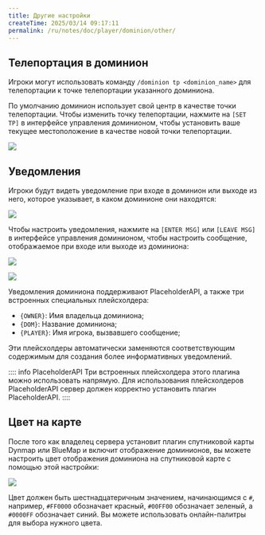 ```yaml
---
title: Другие настройки
createTime: 2025/03/14 09:17:11
permalink: /ru/notes/doc/player/dominion/other/
---
```


## Телепортация в доминион

Игроки могут использовать команду `/dominion tp <dominion_name>` для телепортации к точке телепортации указанного доминиона.

По умолчанию доминион использует свой центр в качестве точки телепортации. Чтобы изменить точку телепортации, нажмите на `[SET TP]` в интерфейсе управления доминионом, чтобы установить ваше текущее местоположение в качестве новой точки телепортации.

![](/player/dominion/other/1.png)

## Уведомления

Игроки будут видеть уведомление при входе в доминион или выходе из него, которое указывает, в каком доминионе они находятся:

![](/player/dominion/other/2.png)

Чтобы настроить уведомления, нажмите на `[ENTER MSG]` или `[LEAVE MSG]` в интерфейсе управления доминионом, чтобы настроить сообщение, отображаемое при входе или выходе из доминиона:

![](/player/dominion/other/3.png)

![](/player/dominion/other/4.png)

Уведомления доминиона поддерживают PlaceholderAPI, а также три встроенных специальных плейсхолдера:

- `{OWNER}`: Имя владельца доминиона;
- `{DOM}`: Название доминиона;
- `{PLAYER}`: Имя игрока, вызвавшего сообщение;

Эти плейсхолдеры автоматически заменяются соответствующим содержимым для создания более информативных уведомлений.

:::: info PlaceholderAPI
Три встроенных плейсхолдера этого плагина можно использовать напрямую. Для использования плейсхолдеров PlaceholderAPI сервер должен корректно установить плагин PlaceholderAPI.
::::

## Цвет на карте

После того как владелец сервера установит плагин спутниковой карты Dynmap или BlueMap и включит отображение доминионов, вы можете настроить цвет отображения доминиона на спутниковой карте с помощью этой настройки:

![](/player/dominion/other/5.png)

Цвет должен быть шестнадцатеричным значением, начинающимся с `#`, например, `#FF0000` обозначает красный, `#00FF00` обозначает зеленый, а `#0000FF` обозначает синий. Вы можете использовать онлайн-палитры для выбора нужного цвета.
